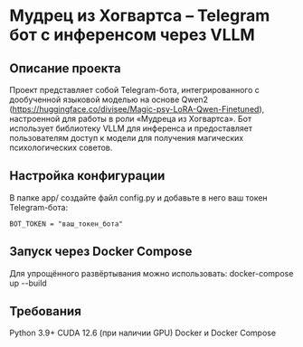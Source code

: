 # Мудрец из Хогвартса – Telegram бот с инференсом через VLLM
##  Описание проекта
Проект представляет собой Telegram-бота, интегрированного с дообученной языковой моделью на основе Qwen2 (https://huggingface.co/divisee/Magic-psy-LoRA-Qwen-Finetuned), настроенной для работы в роли «Мудреца из Хогвартса». Бот использует библиотеку VLLM для инференса и предоставляет пользователям доступ к модели для получения магических психологических советов.


## Настройка конфигурации
В папке app/ создайте файл config.py и добавьте в него ваш токен Telegram-бота:

```BOT_TOKEN = "ваш_токен_бота"```

## Запуск через Docker Compose
Для упрощённого развёртывания можно использовать:
docker-compose up --build


## Требования
Python 3.9+
CUDA 12.6 (при наличии GPU)
Docker и Docker Compose
